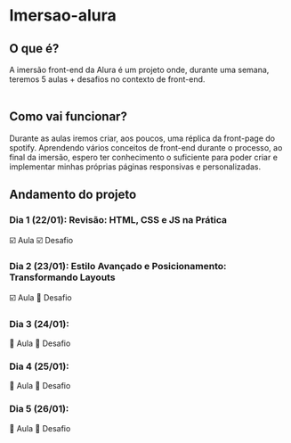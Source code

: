 # Imersao-alura

## O que é?

A imersão front-end da Alura é um projeto onde, durante uma semana, teremos 5 aulas + desafios no contexto de front-end.
<br>
<br>

## Como vai funcionar?

Durante as aulas iremos criar, aos poucos, uma réplica da front-page do spotify. Aprendendo vários conceitos de front-end durante o processo, ao final da imersão, espero ter conhecimento o suficiente para poder criar e implementar minhas próprias páginas responsivas e personalizadas.

## Andamento do projeto

### Dia 1 (22/01): Revisão: HTML, CSS e JS na Prática

:ballot_box_with_check: Aula
:ballot_box_with_check: Desafio

### Dia 2 (23/01): Estilo Avançado e Posicionamento: Transformando Layouts

:ballot_box_with_check: Aula
:black_square_button: Desafio

### Dia 3 (24/01):

:black_square_button: Aula
:black_square_button: Desafio

### Dia 4 (25/01):

:black_square_button: Aula
:black_square_button: Desafio

### Dia 5 (26/01):

:black_square_button: Aula
:black_square_button: Desafio
